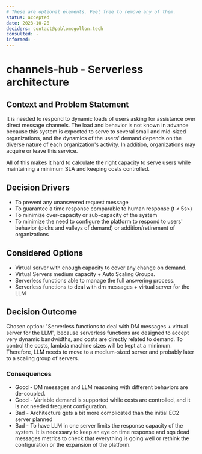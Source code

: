 ```yaml
---
# These are optional elements. Feel free to remove any of them.
status: accepted
date: 2023-10-28
deciders: contact@pablomogollon.tech
consulted: -
informed: -
---
```

# channels-hub - Serverless architecture

## Context and Problem Statement

It is needed to respond to dynamic loads of users asking for assistance over direct message channels. The load and behavior is not known in advance because this system is expected to serve to several small and mid-sized organizations, and the dynamics of the users' demand depends on the diverse nature of each organization's activity. In addition, organizations may acquire or leave this service. 

All of this makes it hard to calculate the right capacity to serve users while maintaining a minimum SLA and keeping costs controlled.

<!-- This is an optional element. Feel free to remove it. -->
## Decision Drivers

* To prevent any unanswered request message
* To guarantee a time response comparable to human response (t < 5s>)
* To minimize over-capacity or sub-capacity of the system
* To minimize the need to configure the platform to respond to users' behavior (picks and valleys of demand) or addition/retirement of organizations

## Considered Options

* Virtual server with enough capacity to cover any change on demand.
* Virtual Servers medium capacity + Auto Scaling Groups.
* Serverless functions able to manage the full answering process. 
* Serverless functions to deal with dm messages + virtual server for the LLM

## Decision Outcome

Chosen option: "Serverless functions to deal with DM messages + virtual server for the LLM", because serverless functions are designed to accept very dynamic bandwidths, and costs are directly related to demand. To control the costs, lambda machine sizes will be kept at a minimum. Therefore, LLM needs to move to a medium-sized server and probably later to a scaling group of servers.


### Consequences

* Good - DM messages and LLM reasoning with different behaviors are de-coupled. 
* Good - Variable demand is supported while costs are controlled, and it is not needed frequent configuration.
* Bad - Architecture gets a bit more complicated than the initial EC2 server planned 
* Bad - To have LLM in one server limits the response capacity of the system. It is necessary to keep an eye on time response and sqs dead messages metrics to check that everything is going well or rethink the configuration or the expansion of the platform. 



